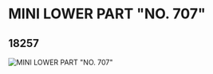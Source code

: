 # MINI LOWER PART "NO. 707"
## 18257
![MINI LOWER PART "NO. 707"](https://lc-www-live-s.legocdn.com/media/bricks/5/2/6080452.jpg)